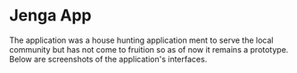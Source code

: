 # Jenga App
The application was a house hunting application ment to serve the local community but has not come to fruition so as of now it remains a prototype.
Below are screenshots of the application's interfaces.

